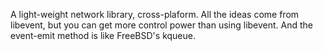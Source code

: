 A light-weight network library, cross-plaform. All the ideas come from libevent, but you can get more control power than using libevent. And the event-emit method is like FreeBSD's kqueue.